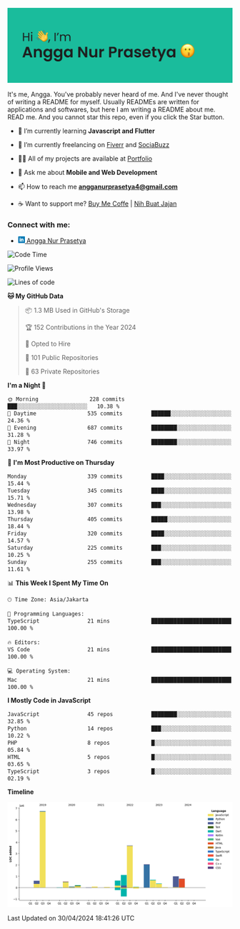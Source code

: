 ![Banner](https://github.com/prasetyanurangga/prasetyanurangga/blob/main/banner.png)

It's me, Angga. You've probably never heard of me. And I've never thought of writing a README for myself. Usually READMEs are written for applications and softwares, but here I am writing a README about me. READ me. And you cannot star this repo, even if you click the Star button.


- 🌱 I’m currently learning **Javascript and Flutter**

- 🔭 I’m currently freelancing on [Fiverr](https://www.fiverr.com/share/mYpyGx) and [SociaBuzz](https://www.sociabuzz.com/anggaprasetya/s/saya-akan-membuat-aplikasi-mobile-untuk-anda)

- 👨‍💻 All of my projects are available at [Portfolio](https://angganurprasetya.deno.dev)

- 💬 Ask me about **Mobile and Web Development**

- 📫 How to reach me **angganurprasetya4@gmail.com**

- ☕ Want to support me? [Buy Me Coffe](https://ko-fi.com/prasetyanurangga) | [Nih Buat Jajan](https://www.nihbuatjajan.com/prasetyanurangga)

<h3 align="left">Connect with me:</h3>
<ul>
<li> <a href="https://linkedin.com/in/angga-nur-prasetya-936687180" target="_blank"><img  src="https://raw.githubusercontent.com/prasetyanurangga/prasetyanurangga/main/linkedin.png" height="15" /> Angga Nur Prasetya </a> </li>
</ul>

<!--START_SECTION:waka-->
![Code Time](http://img.shields.io/badge/Code%20Time-300%20hrs%2029%20mins-blue)

![Profile Views](http://img.shields.io/badge/Profile%20Views-1-blue)

![Lines of code](https://img.shields.io/badge/From%20Hello%20World%20I%27ve%20Written-18.7%20million%20lines%20of%20code-blue)

**🐱 My GitHub Data** 

> 📦 1.3 MB Used in GitHub's Storage 
 > 
> 🏆 152 Contributions in the Year 2024
 > 
> 💼 Opted to Hire
 > 
> 📜 101 Public Repositories 
 > 
> 🔑 63 Private Repositories 
 > 
**I'm a Night 🦉** 

```text
🌞 Morning                228 commits         ███░░░░░░░░░░░░░░░░░░░░░░   10.38 % 
🌆 Daytime                535 commits         ██████░░░░░░░░░░░░░░░░░░░   24.36 % 
🌃 Evening                687 commits         ████████░░░░░░░░░░░░░░░░░   31.28 % 
🌙 Night                  746 commits         ████████░░░░░░░░░░░░░░░░░   33.97 % 
```
📅 **I'm Most Productive on Thursday** 

```text
Monday                   339 commits         ████░░░░░░░░░░░░░░░░░░░░░   15.44 % 
Tuesday                  345 commits         ████░░░░░░░░░░░░░░░░░░░░░   15.71 % 
Wednesday                307 commits         ███░░░░░░░░░░░░░░░░░░░░░░   13.98 % 
Thursday                 405 commits         █████░░░░░░░░░░░░░░░░░░░░   18.44 % 
Friday                   320 commits         ████░░░░░░░░░░░░░░░░░░░░░   14.57 % 
Saturday                 225 commits         ███░░░░░░░░░░░░░░░░░░░░░░   10.25 % 
Sunday                   255 commits         ███░░░░░░░░░░░░░░░░░░░░░░   11.61 % 
```


📊 **This Week I Spent My Time On** 

```text
🕑︎ Time Zone: Asia/Jakarta

💬 Programming Languages: 
TypeScript               21 mins             █████████████████████████   100.00 % 

🔥 Editors: 
VS Code                  21 mins             █████████████████████████   100.00 % 

💻 Operating System: 
Mac                      21 mins             █████████████████████████   100.00 % 
```

**I Mostly Code in JavaScript** 

```text
JavaScript               45 repos            ████████░░░░░░░░░░░░░░░░░   32.85 % 
Python                   14 repos            ███░░░░░░░░░░░░░░░░░░░░░░   10.22 % 
PHP                      8 repos             █░░░░░░░░░░░░░░░░░░░░░░░░   05.84 % 
HTML                     5 repos             █░░░░░░░░░░░░░░░░░░░░░░░░   03.65 % 
TypeScript               3 repos             █░░░░░░░░░░░░░░░░░░░░░░░░   02.19 % 
```



**Timeline**

![Lines of Code chart](https://raw.githubusercontent.com/prasetyanurangga/prasetyanurangga/main/assets/bar_graph.png)


 Last Updated on 30/04/2024 18:41:26 UTC
<!--END_SECTION:waka-->
